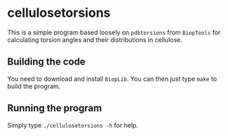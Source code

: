 cellulosetorsions
=================

This is a simple program based loosely on `pdbtorsions` from
`BiopTools` for calculating torsion angles and their distributions in
cellulose.

Building the code
-----------------

You need to download and install `BiopLib`. You can then just type
`make` to build the program.

Running the program
-------------------

Simply type `./cellulosetorsions -h` for help.

